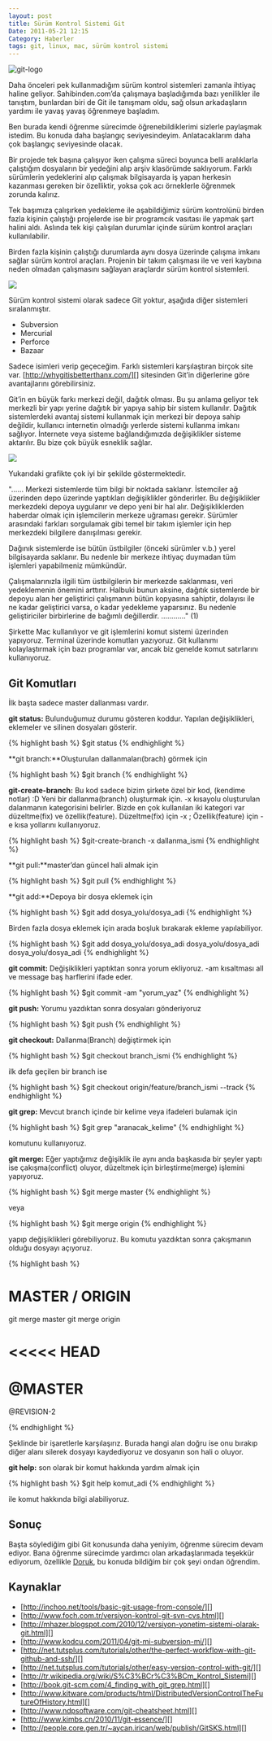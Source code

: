 ```yaml
---
layout: post
title: Sürüm Kontrol Sistemi Git
Date: 2011-05-21 12:15
Category: Haberler
tags: git, linux, mac, sürüm kontrol sistemi
---
```


![][100]

Daha önceleri pek kullanmadığım sürüm kontrol sistemleri
zamanla ihtiyaç haline geliyor. Sahibinden.com’da çalışmaya başladığımda
bazı yenilikler ile tanıştım, bunlardan biri de Git ile tanışmam oldu,
sağ olsun arkadaşların yardımı ile yavaş yavaş öğrenmeye başladım.

Ben burada kendi öğrenme sürecimde öğrenebildiklerimi sizlerle paylaşmak
istedim. Bu konuda daha başlangıç seviyesindeyim. Anlatacaklarım daha
çok başlangıç seviyesinde olacak.

Bir projede tek başına çalışıyor iken çalışma süreci boyunca belli
aralıklarla çalıştığım dosyaların bir yedeğini alıp arşiv klasörümde
saklıyorum. Farklı sürümlerin yedeklerini alıp çalışmak bilgisayarda iş
yapan herkesin kazanması gereken bir özelliktir, yoksa çok acı
örneklerle öğrenmek zorunda kalırız.

Tek başımıza çalışırken yedekleme ile aşabildiğimiz sürüm kontrolünü
birden fazla kişinin çalıştığı projelerde ise bir programcık vasıtası
ile yapmak şart halini aldı. Aslında tek kişi çalışılan durumlar içinde
sürüm kontrol araçları kullanılabilir.

Birden fazla kişinin çalıştığı durumlarda aynı dosya üzerinde çalışma
imkanı sağlar sürüm kontrol araçları. Projenin bir takım çalışması ile
ve veri kaybına neden olmadan çalışmasını sağlayan araçlardır sürüm
kontrol sistemleri.

![][1]

Sürüm kontrol sistemi olarak sadece Git yoktur, aşağıda diğer sistemleri
sıralanmıştır.

-   Subversion
-   Mercurial
-   Perforce
-   Bazaar

Sadece isimleri verip geçeceğim. Farklı sistemleri karşılaştıran birçok
site var. [http://whygitisbetterthanx.com/][] sitesinden Git’in
diğerlerine göre avantajlarını görebilirsiniz.

Git’in en büyük farkı merkezi değil, dağıtık olması. Bu şu anlama
geliyor tek merkezli bir yapı yerine dağıtık bir yapıya sahip bir sistem
kullanılır. Dağıtık sistemlerdeki avantaj sistemi kullanmak için merkezi
bir depoya sahip değildir, kullanıcı internetin olmadığı yerlerde
sistemi kullanma imkanı sağlıyor. İnternete veya sisteme bağlandığımızda
değişiklikler sisteme aktarılır. Bu bize çok büyük esneklik sağlar.

![][2]

Yukarıdaki grafikte çok iyi bir şekilde göstermektedir.

"…...
Merkezi sistemlerde tüm bilgi bir noktada saklanır. İstemciler ağ
üzerinden depo üzerinde yaptıkları değişiklikler gönderirler. Bu
değişiklikler merkezdeki depoya uygulanır ve depo yeni bir hal alır.
Değişikliklerden haberdar olmak için işlemcilerin merkeze uğraması
gerekir. Sürümler arasındaki farkları sorgulamak gibi temel bir takım
işlemler için hep merkezdeki bilgilere danışılması gerekir.

Dağınık sistemlerde ise bütün üstbilgiler (önceki sürümler v.b.) yerel
bilgisayarda saklanır. Bu nedenle bir merkeze ihtiyaç duymadan tüm
işlemleri yapabilmeniz mümkündür.

Çalışmalarınızla ilgili tüm üstbilgilerin bir merkezde saklanması, veri
yedeklemenin önemini arttırır. Halbuki bunun aksine, dağıtık sistemlerde
bir depoyu alan her geliştirici çalışmanın bütün kopyasına sahiptir,
dolayısı ile ne kadar geliştirici varsa, o kadar yedekleme yaparsınız.
Bu nedenle geliştiriciler birbirlerine de bağımlı değillerdir.
…........." (1)

Şirkette Mac kullanılıyor ve git işlemlerini komut sistemi üzerinden
yapıyoruz. Terminal üzerinde komutları yazıyoruz. Git kullanımı
kolaylaştırmak için bazı programlar var, ancak biz genelde komut
satırlarını kullanıyoruz.

## Git Komutları

İlk başta sadece master dallanması vardır.

**git status:** Bulunduğumuz durumu gösteren koddur. Yapılan
değişiklikleri, eklemeler ve silinen dosyaları gösterir.

{% highlight bash %}
$git status
{% endhighlight %}

**git branch:**Oluşturulan dallanmaları(brach) görmek için

{% highlight bash %}
$git branch
{% endhighlight %}

**git-create-branch:** Bu kod sadece bizim şirkete özel bir kod,
(kendime notlar) :D Yeni bir dallanma(branch) oluşturmak için. -x
kısayolu oluşturulan dalanmanın kategorisini belirler. Bizde en çok
kullanılan iki kategori var düzeltme(fix) ve özellik(feature).
Düzeltme(fix) için -x ; Özellik(feature) için -e kısa yollarını
kullanıyoruz.

{% highlight bash %}
$git-create-branch -x dallanma_ismi
{% endhighlight %}

**git pull:**master’dan güncel hali almak için

{% highlight bash %}
$git pull
{% endhighlight %}

**git add:**Depoya bir dosya eklemek için

{% highlight bash %}
$git add dosya_yolu/dosya_adi
{% endhighlight %}

Birden fazla dosya eklemek için arada boşluk bırakarak ekleme
yapılabiliyor.

{% highlight bash %}
$git add dosya_yolu/dosya_adi dosya_yolu/dosya_adi dosya_yolu/dosya_adi
{% endhighlight %}

**git commit:** Değişiklikleri yaptıktan sonra yorum ekliyoruz. -am
kısaltması all ve message baş harflerini ifade eder.

{% highlight bash %}
$git commit -am "yorum_yaz"
{% endhighlight %}

**git push:** Yorumu yazdıktan sonra dosyaları gönderiyoruz

{% highlight bash %}
$git push
{% endhighlight %}

**git checkout:** Dallanma(Branch) değiştirmek için

{% highlight bash %}
$git checkout branch_ismi
{% endhighlight %}

ilk defa geçilen bir branch ise

{% highlight bash %}
$git checkout origin/feature/branch_ismi --track
{% endhighlight %}

**git grep:** Mevcut branch içinde bir kelime veya ifadeleri bulamak
için

{% highlight bash %}
$git grep "aranacak_kelime"
{% endhighlight %}

komutunu kullanıyoruz.

**git merge:** Eğer yaptığımız değişiklik ile aynı anda başkasıda bir
şeyler yaptı ise çakışma(conflict) oluyor, düzeltmek için
birleştirme(merge) işlemini yapıyoruz.

{% highlight bash %}
$git merge master
{% endhighlight %}

veya

{% highlight bash %}
$git merge origin
{% endhighlight %}

yapıp değişiklikleri görebiliyoruz. Bu komutu yazdıktan sonra çakışmanın
olduğu dosyayı açıyoruz.

{% highlight bash %}
# MASTER / ORIGIN

git merge master
git merge origin

# <<<<< HEAD
@MASTER
======================
@REVISION-2
>>>>>>>>>>>>
{% endhighlight %}

Şeklinde bir işaretlerle karşılaşırız. Burada hangi alan doğru ise onu
bırakıp diğer alanı silerek dosyayı kaydediyoruz ve dosyanın son hali o
oluyor.

**git help:** son olarak bir komut hakkında yardım almak için

{% highlight bash %}
$git help komut_adi
{% endhighlight %}

ile komut hakkında bilgi alabiliyoruz.

## Sonuç

Başta söylediğim gibi Git konusunda daha yeniyim, öğrenme sürecim devam
ediyor. Bana öğrenme sürecimde yardımcı olan arkadaşlarımada teşekkür
ediyorum, özellikle [Doruk][], bu konuda bildiğim bir çok şeyi ondan
öğrendim.

## Kaynaklar

-   [http://inchoo.net/tools/basic-git-usage-from-console/][]
-   [http://www.foch.com.tr/versiyon-kontrol-git-svn-cvs.html][]
-   [http://mhazer.blogspot.com/2010/12/versiyon-yonetim-sistemi-olarak-git.html][]
-   [http://www.kodcu.com/2011/04/git-mi-subversion-mi/][]
-   [http://net.tutsplus.com/tutorials/other/the-perfect-workflow-with-git-github-and-ssh/][]
-   [http://net.tutsplus.com/tutorials/other/easy-version-control-with-git/][]
-   [http://tr.wikipedia.org/wiki/S%C3%BCr%C3%BCm_Kontrol_Sistemi][]
-   [http://book.git-scm.com/4_finding_with_git_grep.html][]
-   [http://www.kitware.com/products/html/DistributedVersionControlTheFutureOfHistory.html][]
-   [http://www.ndpsoftware.com/git-cheatsheet.html][]
-   [http://www.kimbs.cn/2010/11/git-essence/][]
-   [http://people.core.gen.tr/~aycan.irican/web/publish/GitSKS.html][]

  [100]: /images/git-logo.png "git-logo"
  [1]: https://lh5.googleusercontent.com/fm9u2bysZrSh8Kl-1TUzVT8bdKzgwrpEU0ztXz0gH-bALti4VlkvArqxqwcKhCC4PiXXoTyDm-cOw4aE46skicF6UWh95eAH8KlTiiJM8VTzDisO2A
  [http://whygitisbetterthanx.com/]: http://whygitisbetterthanx.com/
  [2]: https://lh6.googleusercontent.com/aaVMUy_pCM6En6Q48EF2M-7FrFFS44ADVrqkZQuDAOMQc6GPVx3sX_vYQnFcgYeqKLgGlw-CrREnbWcAvZYqLPb0hXdcYQFSILnNqQxV_XXfkSkXdw
  [Doruk]: http://twitter.com/#!/dorukozalp
  [http://inchoo.net/tools/basic-git-usage-from-console/]: http://inchoo.net/tools/basic-git-usage-from-console/
  [http://www.foch.com.tr/versiyon-kontrol-git-svn-cvs.html]: http://www.foch.com.tr/versiyon-kontrol-git-svn-cvs.html
  [http://mhazer.blogspot.com/2010/12/versiyon-yonetim-sistemi-olarak-git.html]: http://mhazer.blogspot.com/2010/12/versiyon-yonetim-sistemi-olarak-git.html
  [http://www.kodcu.com/2011/04/git-mi-subversion-mi/]: http://www.kodcu.com/2011/04/git-mi-subversion-mi/
  [http://net.tutsplus.com/tutorials/other/the-perfect-workflow-with-git-github-and-ssh/]: http://net.tutsplus.com/tutorials/other/the-perfect-workflow-with-git-github-and-ssh/
  [http://net.tutsplus.com/tutorials/other/easy-version-control-with-git/]: http://net.tutsplus.com/tutorials/other/easy-version-control-with-git/
  [http://tr.wikipedia.org/wiki/S%C3%BCr%C3%BCm_Kontrol_Sistemi]: http://tr.wikipedia.org/wiki/S%C3%BCr%C3%BCm_Kontrol_Sistemi
  [http://book.git-scm.com/4_finding_with_git_grep.html]: http://book.git-scm.com/4_finding_with_git_grep.html
  [http://www.kitware.com/products/html/DistributedVersionControlTheFutureOfHistory.html]: http://www.kitware.com/products/html/DistributedVersionControlTheFutureOfHistory.html
  [http://www.ndpsoftware.com/git-cheatsheet.html]: http://www.ndpsoftware.com/git-cheatsheet.html
  [http://www.kimbs.cn/2010/11/git-essence/]: http://www.kimbs.cn/2010/11/git-essence/
  [http://people.core.gen.tr/~aycan.irican/web/publish/GitSKS.html]: http://people.core.gen.tr/%7Eaycan.irican/web/publish/GitSKS.html

